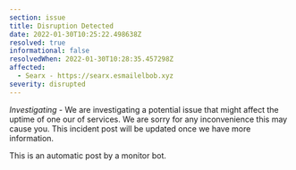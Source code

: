 ```yaml
---
section: issue
title: Disruption Detected
date: 2022-01-30T10:25:22.498638Z
resolved: true
informational: false
resolvedWhen: 2022-01-30T10:28:35.457298Z
affected:
  - Searx - https://searx.esmailelbob.xyz
severity: disrupted
---
```

*Investigating* - We are investigating a potential issue that might affect the uptime of one our of services. We are sorry for any inconvenience this may cause you. This incident post will be updated once we have more information.

This is an automatic post by a monitor bot.
        